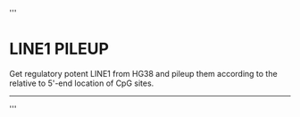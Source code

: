 '''
# LINE1 PILEUP

Get regulatory potent LINE1 from HG38 and pileup them according to the relative to 5'-end location of CpG sites.

---

'''
